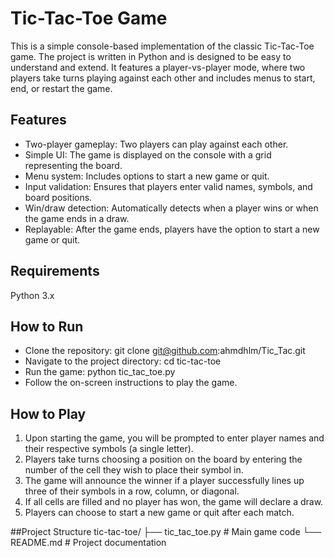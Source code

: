 # Tic-Tac-Toe Game

This is a simple console-based implementation of the classic Tic-Tac-Toe game. The project is written in Python and is designed to be easy to understand and extend. It features a player-vs-player mode, where two players take turns playing against each other and includes menus to start, end, or restart the game.

## Features

- Two-player gameplay: Two players can play against each other.
- Simple UI: The game is displayed on the console with a grid representing the board.
- Menu system: Includes options to start a new game or quit.
- Input validation: Ensures that players enter valid names, symbols, and board positions.
- Win/draw detection: Automatically detects when a player wins or when the game ends in a draw.
- Replayable: After the game ends, players have the option to start a new game or quit.

## Requirements

Python 3.x

## How to Run
- Clone the repository:               git clone git@github.com:ahmdhlm/Tic_Tac.git
- Navigate to the project directory:  cd tic-tac-toe
- Run the game:                       python tic_tac_toe.py
- Follow the on-screen instructions to play the game.

## How to Play
1. Upon starting the game, you will be prompted to enter player names and their respective symbols (a single letter).
2. Players take turns choosing a position on the board by entering the number of the cell they wish to place their symbol in.
3. The game will announce the winner if a player successfully lines up three of their symbols in a row, column, or diagonal.
4. If all cells are filled and no player has won, the game will declare a draw.
5. Players can choose to start a new game or quit after each match.

##Project Structure
tic-tac-toe/
├── tic_tac_toe.py   # Main game code
└── README.md        # Project documentation
